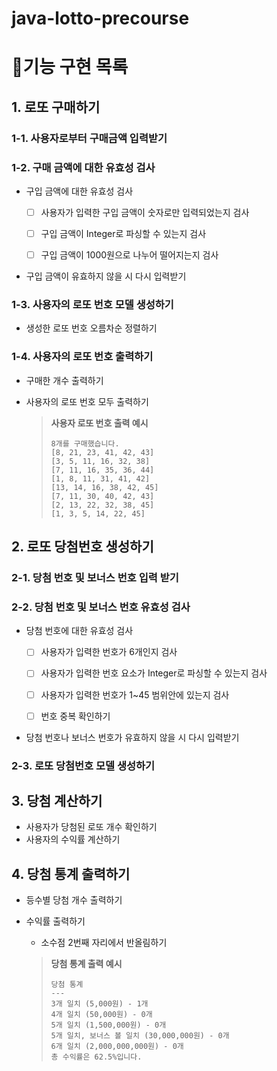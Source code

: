 # java-lotto-precourse

# 📄기능 구현 목록
## 1. 로또 구매하기
### 1-1. 사용자로부터 구매금액 입력받기

### 1-2. 구매 금액에 대한 유효성 검사
- 구입 금액에 대한 유효성 검사
    - [ ] 사용자가 입력한 구입 금액이 숫자로만 입력되었는지 검사
    - [ ] 구입 금액이 Integer로 파싱할 수 있는지 검사
    - [ ] 구입 금액이 1000원으로 나누어 떨어지는지 검사


- 구입 금액이 유효하지 않을 시 다시 입력받기

### 1-3. 사용자의 로또 번호 모델 생성하기
- 생성한 로또 번호 오름차순 정렬하기

### 1-4. 사용자의 로또 번호 출력하기
- 구매한 개수 출력하기
- 사용자의 로또 번호 모두 출력하기

    > **사용자 로또 번호 출력 예시** 
    > ```text
    > 8개를 구매했습니다.
    > [8, 21, 23, 41, 42, 43] 
    > [3, 5, 11, 16, 32, 38] 
    > [7, 11, 16, 35, 36, 44] 
    > [1, 8, 11, 31, 41, 42] 
    > [13, 14, 16, 38, 42, 45] 
    > [7, 11, 30, 40, 42, 43] 
    > [2, 13, 22, 32, 38, 45] 
    > [1, 3, 5, 14, 22, 45]
    > ```

## 2. 로또 당첨번호 생성하기
### 2-1. 당첨 번호 및 보너스 번호 입력 받기
### 2-2. 당첨 번호 및 보너스 번호 유효성 검사
- 당첨 번호에 대한 유효성 검사
    - [ ] 사용자가 입력한 번호가 6개인지 검사
    - [ ] 사용자가 입력한 번호 요소가 Integer로 파싱할 수 있는지 검사
    - [ ] 사용자가 입력한 번호가 1~45 범위안에 있는지 검사
    - [ ] 번호 중복 확인하기


- 당첨 번호나 보너스 번호가 유효하지 않을 시 다시 입력받기
### 2-3. 로또 당첨번호 모델 생성하기

## 3. 당첨 계산하기
- 사용자가 당첨된 로또 개수 확인하기
- 사용자의 수익률 계산하기

## 4. 당첨 통계 출력하기
- 등수별 당첨 개수 출력하기
- 수익률 출력하기
    - 소수점 2번째 자리에서 반올림하기

    > **당첨 통계 출력 예시** 
    > ```text
    > 당첨 통계
    > ---
    > 3개 일치 (5,000원) - 1개
    > 4개 일치 (50,000원) - 0개
    > 5개 일치 (1,500,000원) - 0개
    > 5개 일치, 보너스 볼 일치 (30,000,000원) - 0개
    > 6개 일치 (2,000,000,000원) - 0개
    > 총 수익률은 62.5%입니다.
    > ```
